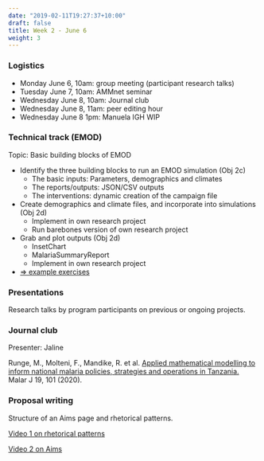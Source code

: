 ```yaml
---
date: "2019-02-11T19:27:37+10:00"
draft: false
title: Week 2 - June 6
weight: 3
---
```


<!--more-->

### Logistics

- Monday June 6, 10am: group meeting (participant research talks)
- Tuesday June 7, 10am: AMMnet seminar
- Wednesday June 8, 10am: Journal club
- Wednesday June 8, 11am: peer editing hour
- Wednesday June 8 1pm: Manuela IGH WIP

### Technical track (EMOD)

Topic: Basic building blocks of EMOD

- Identify the three building blocks to run an EMOD simulation (Obj 2c)
    + The basic inputs: Parameters, demographics and climates
    + The reports/outputs: JSON/CSV outputs
    + The interventions: dynamic creation of the campaign file
- Create demographics and climate files, and incorporate into simulations (Obj 2d)
    + Implement in own research project
    + Run barebones version of own research project
- Grab and plot outputs (Obj 2d)
    + InsetChart
    + MalariaSummaryReport
    + Implement in own research project
- [=> example exercises](https://github.com/numalariamodeling/faculty-enrich-2022-examples#week-2-basic-building-blocks-of-emod-)

### Presentations

Research talks by program participants on previous or ongoing projects.

### Journal club

Presenter: Jaline

Runge, M., Molteni, F., Mandike, R. et al. [Applied mathematical modelling to inform national malaria policies, 
strategies and operations in Tanzania.](https://malariajournal.biomedcentral.com/articles/10.1186/s12936-020-03173-0) 
Malar J 19, 101 (2020).

### Proposal writing

Structure of an Aims page and rhetorical patterns.

[Video 1 on rhetorical patterns](https://www.northwestern.edu/climb/resources/written-communication/aims-pages-part-1-the-rhetorical-pattern-of-introductions-in-aims-pages.html)

[Video 2 on Aims](https://www.northwestern.edu/climb/resources/written-communication/aims-pages-part-2-specific-aims.html)
